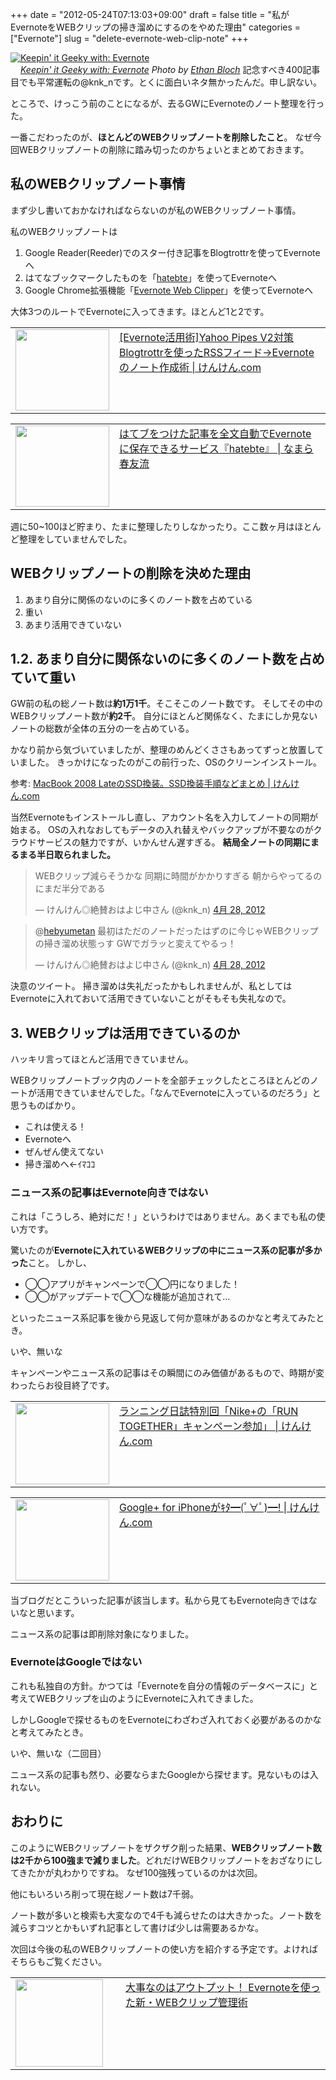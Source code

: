 +++
date = "2012-05-24T07:13:03+09:00"
draft = false
title = "私がEvernoteをWEBクリップの掃き溜めにするのをやめた理由"
categories = ["Evernote"]
slug = "delete-evernote-web-clip-note"
+++

<div class="center"><a href="http://www.flickr.com/photos/27768633@N00/5476103936/" title="Keepin' it Geeky with: Evernote by Ethan Bloch, on Flickr" target="_blank"><img class="flickr_photo" src="http://farm6.static.flickr.com/5255/5476103936_a03a9f27ef_z.jpg" alt="Keepin' it Geeky with: Evernote" width="NaNpx"/></a></div><cite class="flickr_photographer"><img src="http://farm4.static.flickr.com/3329/favicons/72157601614001242_7730.png" width="16" /><a href="http://www.flickr.com/photos/27768633@N00/5476103936/">Keepin' it Geeky with: Evernote</a> Photo by <a href="http://www.flickr.com/photos/27768633@N00/">Ethan Bloch</a></cite>
記念すべき400記事目でも平常運転の@knk_nです。とくに面白いネタ無かったんだ。申し訳ない。

ところで、けっこう前のことになるが、去るGWにEvernoteのノート整理を行った。

一番こだわったのが、<strong>ほとんどのWEBクリップノートを削除したこと</strong>。
なぜ今回WEBクリップノートの削除に踏み切ったのかちょいとまとめておきます。<!--more--><h2>私のWEBクリップノート事情</h2>
まず少し書いておかなければならないのが私のWEBクリップノート事情。

私のWEBクリップノートは
<ol>
<li>Google Reader(Reeder)でのスター付き記事をBlogtrottrを使ってEvernoteへ</li>
<li>はてなブックマークしたものを「<a href="http://hatebte.com/" target="_blank">hatebte</a>」を使ってEvernoteへ</li>
<li>Google Chrome拡張機能「<a href="https://chrome.google.com/webstore/detail/pioclpoplcdbaefihamjohnefbikjilc?hl=ja" target="_blank">Evernote Web Clipper</a>」を使ってEvernoteへ</li>
</ol>
大体3つのルートでEvernoteに入ってきます。ほとんど1と2です。
<table width="100%"><td valign="top" width="150"><a href="https://knk-n.com/2011/08/07/evernote_rss/" target="_blank"><img border="0" src="http://farm7.static.flickr.com/6133/6017306283_87cd0a5370_o.jpg" alt="" width="150" height="130" /></a></td><td valign="top"><a  href="https://knk-n.com/2011/08/07/evernote_rss/" target="_blank">[Evernote活用術]Yahoo Pipes V2対策 Blogtrottrを使ったRSSフィード→Evernoteのノート作成術 | けんけん.com</a><script type="text/javascript">var url = "https://knk-n.com/2011/08/07/evernote_rss/";</script><script src="http://api.b.st-hatena.com/entry.count?url=https://knk-n.com/2011/08/07/evernote_rss/&callback=hatebTxt"></script>
</td></table>
<table width="100%"><td valign="top" width="150"><a href="http://harutomo-ryu.com/archives/2011-02-26/182005.html" target="_blank"><img border="0" src="http://capture.heartrails.com/150x130/shadow?http://harutomo-ryu.com/archives/2011-02-26/182005.html" alt="" width="150" height="130" /></a></td><td valign="top"><a  href="http://harutomo-ryu.com/archives/2011-02-26/182005.html" target="_blank">はてブをつけた記事を全文自動でEvernoteに保存できるサービス『hatebte』 | なまら春友流</a><script type="text/javascript">var url = "http://harutomo-ryu.com/archives/2011-02-26/182005.html";</script><script src="http://api.b.st-hatena.com/entry.count?url=http://harutomo-ryu.com/archives/2011-02-26/182005.html&callback=hatebTxt"></script>
</td></table>

週に50~100ほど貯まり、たまに整理したりしなかったり。ここ数ヶ月はほとんど整理をしていませんでした。

<h2>WEBクリップノートの削除を決めた理由</h2>
<ol>
<li>あまり自分に関係のないのに多くのノート数を占めている</li>
<li>重い</li>
<li>あまり活用できていない</li>
</ol>

<h2>1.2. あまり自分に関係ないのに多くのノート数を占めていて重い</h2>
GW前の私の総ノート数は<strong>約1万1千</strong>。そこそこのノート数です。
そしてその中のWEBクリップノート数が<strong>約2千</strong>。
自分にほとんど関係なく、たまにしか見ないノートの総数が全体の五分の一を占めている。

かなり前から気づいていましたが、整理のめんどくささもあってずっと放置していました。
きっかけになったのがこの前行った、OSのクリーンインストール。
<p>参考: <a  href="https://knk-n.com/2012/04/30/macbook-2008-late_hdd_to_ssd/" target="_blank">MacBook 2008 LateのSSD換装。SSD換装手順などまとめ | けんけん.com</a><script type="text/javascript">var url = "https://knk-n.com/2012/04/30/macbook-2008-late_hdd_to_ssd/";</script><script src="http://api.b.st-hatena.com/entry.count?url=https://knk-n.com/2012/04/30/macbook-2008-late_hdd_to_ssd/&callback=hatebTxt"></script></p>

当然Evernoteもインストールし直し、アカウント名を入力してノートの同期が始まる。
OSの入れなおしてもデータの入れ替えやバックアップが不要なのがクラウドサービスの魅力ですが、いかんせん遅すぎる。
<strong>結局全ノートの同期にまるまる半日取られました。</strong>
<blockquote class="twitter-tweet" lang="ja"><p>WEBクリップ減らそうかな 同期に時間がかかりすぎる 朝からやってるのにまだ半分である</p>&mdash; けんけん◎絶賛おはよじ中さん (@knk_n) <a href="https://twitter.com/knk_n/status/196131356852486144" data-datetime="2012-04-28T06:58:54+00:00">4月 28, 2012</a></blockquote>

<blockquote class="twitter-tweet" data-in-reply-to="196134225240526848" lang="ja"><p>@<a href="https://twitter.com/hebyumetan">hebyumetan</a> 最初はただのノートだったはずのに今じゃWEBクリップの掃き溜め状態っす GWでガラッと変えてやるっ！</p>&mdash; けんけん◎絶賛おはよじ中さん (@knk_n) <a href="https://twitter.com/knk_n/status/196134512441294848" data-datetime="2012-04-28T07:11:26+00:00">4月 28, 2012</a></blockquote>

決意のツイート。
掃き溜めは失礼だったかもしれませんが、私としてはEvernoteに入れておいて活用できていないことがそもそも失礼なので。

<h2>3. WEBクリップは活用できているのか</h2>
ハッキリ言ってほとんど活用できていません。

WEBクリップノートブック内のノートを全部チェックしたところほとんどのノートが活用できていませんでした。「なんでEvernoteに入っているのだろう」と思うものばかり。

<ul>
<li>これは使える！</li>
<li>Evernoteへ</li>
<li>ぜんぜん使えてない</li>
<li>掃き溜めへ←ｲﾏｺｺ</li>
</ul>

<h3>ニュース系の記事はEvernote向きではない</h3>
これは「こうしろ、絶対にだ！」というわけではありません。あくまでも私の使い方です。

驚いたのが<strong>Evernoteに入れているWEBクリップの中にニュース系の記事が多かった</strong>こと。
しかし、
<ul>
<li>◯◯アプリがキャンペーンで◯◯円になりました！</li>
<li>◯◯がアップデートで◯◯な機能が追加されて…</li>
</ul>
といったニュース系記事を後から見返して何か意味があるのかなと考えてみたとき。

いや、無いな

キャンペーンやニュース系の記事はその瞬間にのみ価値があるもので、時期が変わったらお役目終了です。

<table width="100%"><td valign="top" width="150"><a href="https://knk-n.com/2012/03/11/nikeplus_run-together/" target="_blank"><img border="0" src="https://knk-n.com/images/2012/03/nikeplus_run-together1.jpg" alt="" width="150" height="130" /></a></td><td valign="top"><a  href="https://knk-n.com/2012/03/11/nikeplus_run-together/" target="_blank">ランニング日誌特別回「Nike+の「RUN TOGETHER」キャンペーン参加」 | けんけん.com</a><script type="text/javascript">var url = "https://knk-n.com/2012/03/11/nikeplus_run-together/";</script><script src="http://api.b.st-hatena.com/entry.count?url=https://knk-n.com/2012/03/11/nikeplus_run-together/&callback=hatebTxt"></script>
</td></table>
<table width="100%"><td valign="top" width="150"><a href="https://knk-n.com/2011/07/20/googleplus-iphone/" target="_blank"><img border="0" src="https://knk-n.com/images/2011/07/slooProImg_20110720012734.png" alt="" width="150" height="130" /></a></td><td valign="top"><a  href="https://knk-n.com/2011/07/20/googleplus-iphone/" target="_blank">Google+ for iPhoneがｷﾀ━(ﾟ∀ﾟ)━! | けんけん.com</a><script type="text/javascript">var url = "https://knk-n.com/2011/07/20/googleplus-iphone/";</script><script src="http://api.b.st-hatena.com/entry.count?url=https://knk-n.com/2011/07/20/googleplus-iphone/&callback=hatebTxt"></script>
</td></table>
当ブログだとこういった記事が該当します。私から見てもEvernote向きではないなと思います。

ニュース系の記事は即削除対象になりました。

<h3>EvernoteはGoogleではない</h3>
これも私独自の方針。かつては「Evernoteを自分の情報のデータベースに」と考えてWEBクリップを山のようにEvernoteに入れてきました。

しかしGoogleで探せるものをEvernoteにわざわざ入れておく必要があるのかなと考えてみたとき。

いや、無いな（二回目）

ニュース系の記事も然り、必要ならまたGoogleから探せます。見ないものは入れない。


<h2>おわりに</h2>
このようにWEBクリップノートをザクザク削った結果、<strong>WEBクリップノート数は2千から100強まで減りました</strong>。どれだけWEBクリップノートをおざなりにしてきたかが丸わかりですね。
なぜ100強残っているのかは次回。

他にもいろいろ削って現在総ノート数は7千弱。

ノート数が多いと検索も大変なので4千も減らせたのは大きかった。ノート数を減らすコツとかもいずれ記事として書けば少しは需要あるかな。

次回は今後の私のWEBクリップノートの使い方を紹介する予定です。よければそちらもご覧ください。

<table width="100%"><td valign="top" width="160"><a href="https://knk-n.com/2012/05/25/evernote-new-webclip-management/" target="_blank"><img border="0" src="https://knk-n.com/images/2012/05/screenshot-2012-05-25-07.01.10.jpg" alt="" width="140" height="140" /></a></td><td valign="top"><a  href="https://knk-n.com/2012/05/25/evernote-new-webclip-management/" target="_blank">大事なのはアウトプット！ Evernoteを使った新・WEBクリップ管理術</a><script type="text/javascript">var url = "https://knk-n.com/2012/05/25/evernote-new-webclip-management/";</script><script src="http://api.b.st-hatena.com/entry.count?url=https://knk-n.com/2012/05/25/evernote-new-webclip-management/&callback=hatebTxt"></script>
</td>
</table>
